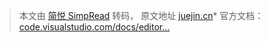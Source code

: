 > 本文由 [简悦 SimpRead](http://ksria.com/simpread/) 转码， 原文地址 [juejin.cn](https://juejin.cn/post/7271147833003966520)*   官方文档：[code.visualstudio.com/docs/editor…](https://link.juejin.cn?target=https%3A%2F%2Fcode.visualstudio.com%2Fdocs%2Feditor%2Fprofiles "https://code.visualstudio.com/docs/editor/profiles")